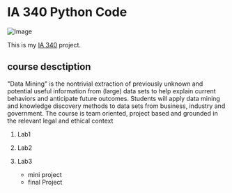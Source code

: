 # IA 340 Python Code

![Image](https://cmn-cdn-001.sagepub.com/books/titles/274957/cov_sb1_125192.jpg)

This is my [IA 340](https://catalog.jmu.edu/preview_course_nopop.php?catoid=50&coid=258336&print) project.

## course desctiption

"Data Mining" is the nontrivial extraction of previously unknown and potential useful information from (large) data sets to help explain current behaviors and anticipate future outcomes. Students will apply data mining and knowledge discovery methods to data sets from business, industry and government. The course is team oriented, project based and grounded in the relevant legal and ethical context

1. Lab1
2. Lab2
3. Lab3

   - mini project
   - final Project
  
     
